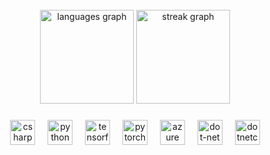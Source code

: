 <br clear="both">

<div align="center" >
  <img src="https://github-readme-stats.vercel.app/api/top-langs?username=yuossfalaa&locale=en&hide_title=false&layout=compact&card_width=320&langs_count=5&theme=dark&hide_border=true&order=2" height="150" alt="languages graph" />
  <img src="https://streak-stats.demolab.com?user=yuossfalaa&locale=en&mode=weekly&theme=dark&hide_border=true&border_radius=5&order=3" height="150" alt="streak graph" />
</div>

###

<div align="center" > 
  <img src="https://cdn.jsdelivr.net/gh/devicons/devicon/icons/csharp/csharp-original.svg" height="40" alt="csharp logo"  />
  <img width="12" />
  <img src="https://cdn.jsdelivr.net/gh/devicons/devicon/icons/python/python-original.svg" height="40" alt="python logo"  />
  <img width="12" />
  <img src="https://cdn.jsdelivr.net/gh/devicons/devicon/icons/tensorflow/tensorflow-original.svg" height="40" alt="tensorflow logo"  />
  <img width="12" />
  <img src="https://cdn.jsdelivr.net/gh/devicons/devicon/icons/pytorch/pytorch-original.svg" height="40" alt="pytorch logo"  />
  <img width="12" />
  <img src="https://cdn.jsdelivr.net/gh/devicons/devicon/icons/azure/azure-original.svg" height="40" alt="azure logo"  />
  <img width="12" />
  <img src="https://cdn.jsdelivr.net/gh/devicons/devicon/icons/dot-net/dot-net-original.svg" height="40" alt="dot-net logo"  />
  <img width="12" />
  <img src="https://cdn.jsdelivr.net/gh/devicons/devicon/icons/dotnetcore/dotnetcore-original.svg" height="40" alt="dotnetcore logo"  />
</div>
 
 
<div itemscope itemtype='http://schema.org/Person' class='fiverr-seller-widget' style='display: inline-block;'>
     <a itemprop='url' href=https://www.fiverr.com/yuossf_alaa rel="nofollow" target="_blank" style='display: inline-block;'>
        <div class='fiverr-seller-content' id='fiverr-seller-widget-content-db995f16-e7ff-4fc0-ad35-c35c76d121ae' itemprop='contentURL' style='display: none;'></div>
        <div id='fiverr-widget-seller-data' style='display: none;'>
            <div itemprop='name' >yuossf_alaa</div>
            <div itemscope itemtype='http://schema.org/Organization'><span itemprop='name'>Fiverr</span></div>
            <div itemprop='jobtitle'>Seller</div>
            <div itemprop='description'>Hi, I'm Joe, a highly skilled Machine Learning engineer with over 3 years of experience in developing apps with C#. With a strong background in machine learning and a passion for design, I bring a unique perspective to my work. Whether you need help with App development, ML solutions, or design projects, I have the expertise to deliver high-quality results that exceed your expectations. Let's work together to bring your vision to life!</div>
        </div>
    </a>
</div>

<script id='fiverr-seller-widget-script-db995f16-e7ff-4fc0-ad35-c35c76d121ae' src='https://widgets.fiverr.com/api/v1/seller/yuossf_alaa?widget_id=db995f16-e7ff-4fc0-ad35-c35c76d121ae' data-config='{"category_name":"\n                                    Professions based\n\n                            "}' async='true' defer='true'></script>
